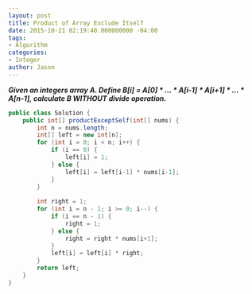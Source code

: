 ```yaml
---
layout: post
title: Product of Array Exclude Itself
date: 2015-10-21 02:19:40.000000000 -04:00
tags:
- Algorithm
categories:
- Integer
author: Jason
---
```

<p><strong><em>Given an integers array A. Define B[i] = A[0] * ... * A[i-1] * A[i+1] * ... * A[n-1], calculate B WITHOUT divide operation.</em></strong></p>


``` java
public class Solution {
    public int[] productExceptSelf(int[] nums) {
        int n = nums.length;
        int[] left = new int[n];
        for (int i = 0; i < n; i++) {
            if (i == 0) {
                left[i] = 1;
            } else {
                left[i] = left[i-1] * nums[i-1];
            }
        }
        
        int right = 1;
        for (int i = n - 1; i >= 0; i--) {
            if (i == n - 1) {
                right = 1;
            } else {
                right = right * nums[i+1];
            }
            left[i] = left[i] * right;
        }
        return left;
    }
}
```
